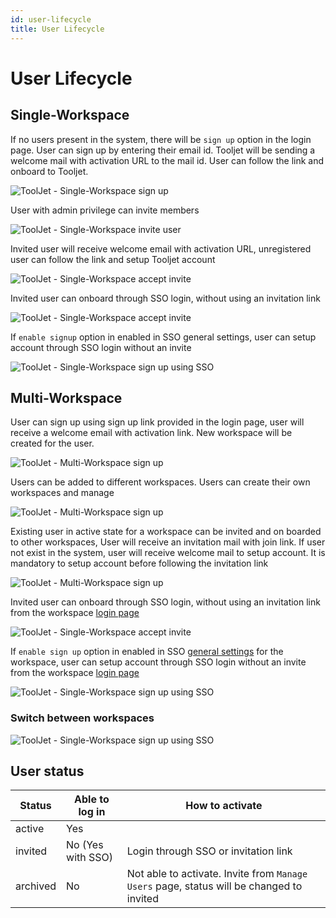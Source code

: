 ```yaml
---
id: user-lifecycle
title: User Lifecycle
---
```


# User Lifecycle

## Single-Workspace

If no users present in the system, there will be `sign up` option in the login page. User can sign up by entering their email id. Tooljet will be sending a welcome mail with activation URL to the mail id. User can follow the link and onboard to Tooljet.

<div style={{textAlign: 'center'}}>

![ToolJet - Single-Workspace sign up](/img/user-lifecycle/single-ws-signup.png)

</div>

User with admin privilege can invite members

<div style={{textAlign: 'center'}}>

![ToolJet - Single-Workspace invite user](/img/user-lifecycle/user-invite-sw.png)

</div>

Invited user will receive welcome email with activation URL, unregistered user can follow the link and setup Tooljet account

<div style={{textAlign: 'center'}}>

![ToolJet - Single-Workspace accept invite](/img/user-lifecycle/accept-invite-sw.png)

</div>

Invited user can onboard through SSO login, without using an invitation link

<div style={{textAlign: 'center'}}>

![ToolJet - Single-Workspace accept invite](/img/user-lifecycle/sso-onboard-sw.png)

</div>

If `enable signup` option in enabled in SSO general settings, user can setup account through SSO login without an invite

<div style={{textAlign: 'center'}}>

![ToolJet - Single-Workspace sign up using SSO](/img/user-lifecycle/sso-enable-signup-sw.png)

</div>

## Multi-Workspace
User can sign up using sign up link provided in the login page, user will receive a welcome email with activation link. New workspace will be created for the user.

<div style={{textAlign: 'center'}}>

![ToolJet - Multi-Workspace sign up](/img/user-lifecycle/signup-mw.png)

</div>

Users can be added to different workspaces. Users can create their own workspaces and manage

<div style={{textAlign: 'center'}}>

![ToolJet - Multi-Workspace sign up](/img/user-lifecycle/user-mw.png)

</div>

Existing user in active state for a workspace can be invited and on boarded to other workspaces, User will receive an invitation mail with join link. If user not exist in the system, user will receive welcome mail to setup account. It is mandatory to setup account before following the invitation link

<div style={{textAlign: 'center'}}>

![ToolJet - Multi-Workspace sign up](/img/user-lifecycle/invite-link-mw.png)

</div>

Invited user can onboard through SSO login,  without using an invitation link from the workspace [login page](https://docs.tooljet.com/docs/user-authentication/general-settings#login-url)

<div style={{textAlign: 'center'}}>

![ToolJet - Single-Workspace accept invite](/img/user-lifecycle/sso-onboard-sw.png)

</div>

If `enable sign up` option in enabled in SSO [general settings](https://docs.tooljet.com/docs/user-authentication/general-settings#enable-signup) for the workspace, user can setup account through SSO login without an invite from the workspace [login page](https://docs.tooljet.com/docs/user-authentication/general-settings#login-url)

<div style={{textAlign: 'center'}}>

![ToolJet - Single-Workspace sign up using SSO](/img/user-lifecycle/sso-enable-signup-sw.png)

</div>

### Switch between workspaces

<div style={{textAlign: 'center'}}>

![ToolJet - Single-Workspace sign up using SSO](/img/user-lifecycle/switch.png)

</div>


## User status
| Status   | Able to log in   | How to activate                      |
| -------- | ---------------- | ------------------------------------ |
| active   | Yes              |                                      |
| invited  | No (Yes with SSO)| Login through SSO or invitation link |
| archived | No               | Not able to activate. Invite from `Manage Users` page, status will be changed to invited     |